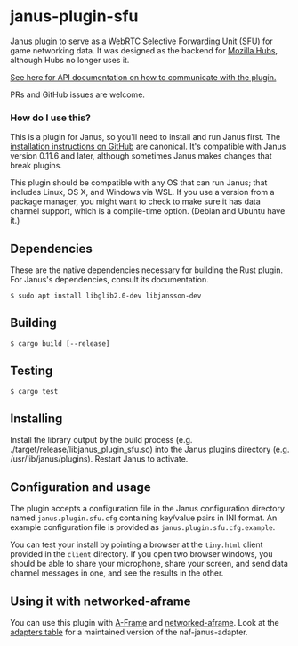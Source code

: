 # janus-plugin-sfu

[Janus](https://janus.conf.meetecho.com/) [plugin](https://janus.conf.meetecho.com/docs/plugin_8h.html) to serve as a WebRTC Selective Forwarding Unit (SFU) for game networking data. It was designed as the backend for [Mozilla Hubs](https://github.com/mozilla/hubs), although Hubs no longer uses it.

[See here for API documentation on how to communicate with the plugin.](docs/api.md)

PRs and GitHub issues are welcome.

### How do I use this?

This is a plugin for Janus, so you'll need to install and run Janus first. The [installation instructions on GitHub](https://github.com/meetecho/janus-gateway#dependencies) are canonical. It's compatible with Janus version 0.11.6 and later, although sometimes Janus makes changes that break plugins.

This plugin should be compatible with any OS that can run Janus; that includes Linux, OS X, and Windows via WSL. If you use a version from a package manager, you might want to check to make sure it has data channel support, which is a compile-time option. (Debian and Ubuntu have it.)

## Dependencies

These are the native dependencies necessary for building the Rust plugin. For Janus's dependencies, consult its documentation.
```
$ sudo apt install libglib2.0-dev libjansson-dev
```

## Building

```
$ cargo build [--release]
```

## Testing

```
$ cargo test
```

## Installing

Install the library output by the build process (e.g. ./target/release/libjanus_plugin_sfu.so) into the Janus plugins
directory (e.g. /usr/lib/janus/plugins). Restart Janus to activate.

## Configuration and usage

The plugin accepts a configuration file in the Janus configuration directory named `janus.plugin.sfu.cfg` containing key/value pairs in INI format. An example configuration file is provided as `janus.plugin.sfu.cfg.example`.

You can test your install by pointing a browser at the `tiny.html` client provided in the `client` directory. If you open two browser windows, you should be able to share your microphone, share your screen, and send data channel messages in one, and see the results in the other.

## Using it with networked-aframe

You can use this plugin with [A-Frame](https://aframe.io) and [networked-aframe](https://github.com/networked-aframe/networked-aframe). Look at the [adapters table](https://github.com/networked-aframe/networked-aframe#adapters) for a maintained version of the naf-janus-adapter.
